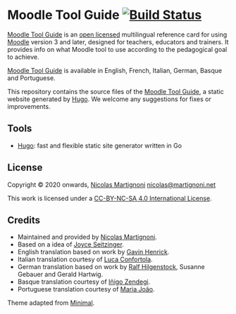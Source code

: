 # Moodle Tool Guide [![Build Status](https://travis-ci.org/martignoni/moodle-tool-guide.svg?branch=master)](https://travis-ci.org/martignoni/moodle-tool-guide)

[Moodle Tool Guide][site] is an [open licensed][cc] multilingual reference card for using [Moodle][moodle] version 3 and later, designed for teachers, educators and trainers. It provides info on what Moodle tool to use according to the pedagogical goal to achieve.

[Moodle Tool Guide][site] is available in English, French, Italian, German, Basque and Portuguese.

This repository contains the source files of the [Moodle Tool Guide][site], a static website generated by [Hugo]. We welcome any suggestions for fixes or improvements.

## Tools

* [Hugo][hugo]: fast and flexible static site generator written in Go

## License

Copyright © 2020 onwards, [Nicolas Martignoni][nm] <nicolas@martignoni.net>

This work is licensed under a [CC-BY-NC-SA 4.0 International License][cc].

## Credits

- Maintained and provided by [Nicolas Martignoni][nm].
- Based on a idea of [Joyce Seitzinger](https://twitter.com/catspyjamasnz).
- English translation based on work by [Gavin Henrick](https://twitter.com/ghenrick).
- Italian translation courtesy of [Luca Confortola](https://twitter.com/ConfortolaLuca).
- German translation based on work by [Ralf Hilgenstock](https://twitter.com/ralfh), Susanne Gebauer and Gerald Hartwig.
- Basque translation courtesy of [Iñigo Zendegi](https://twitter.com/izendegi).
- Portuguese translation courtesy of [Maria João](https://twitter.com/etutoria).

Theme adapted from [Minimal](https://github.com/calintat/minimal).

  [site]: https://moodletoolguide.net
  [cc]: https://creativecommons.org/licenses/by-nc-sa/4.0/
  [hugo]: https://gohugo.io/
  [gulp]: https://gulpjs.com
  [nm]: https://blog.martignoni.net/a-propos/
  [moodle]: https://moodle.org/
